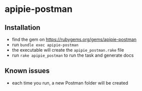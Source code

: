 # apipie-postman

## Installation

* find the gem on https://rubygems.org/gems/apipie-postman
* run `bundle exec apipie-postman`
* the executable will create the `apipie_postman.rake` file
* run `rake apipie_postman` to run the task and generate docs

## Known issues

* each time you run, a new Postman folder will be created
